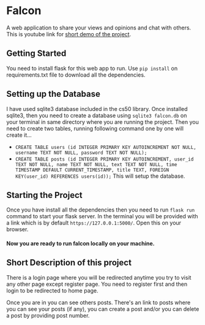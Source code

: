 # Falcon
A web application to share your views and opinions and chat with others.
This is youtube link for [short demo of the project](https://youtu.be/YstsvnbNGVQ).

## Getting Started
You need to install flask for this web app to run.
Use `pip install` on requirements.txt  file to download all the dependencies.

## Setting up the Database
I have used sqlite3 database included in the cs50 library.
Once installed sqlite3, then you need to create a database using `sqlite3 falcon.db` on your terminal in same directory where you are running the project.
Then you need to create two tables, running following command one by one will create it...
- `CREATE TABLE users (id INTEGER PRIMARY KEY AUTOINCREMENT NOT NULL, username TEXT NOT NULL, password TEXT NOT NULL);`
- `CREATE TABLE posts (id INTEGER PRIMARY KEY AUTOINCREMENT, user_id TEXT NOT NULL, name TEXT NOT NULL, text TEXT NOT NULL, time TIMESTAMP DEFAULT CURRENT_TIMESTAMP, title TEXT, FOREIGN KEY(user_id) REFERENCES users(id));`
This will setup the database.

## Starting the Project
Once you have install all the dependencies then you need to run `flask run` command to start your flask server. 
In the terminal you will be provided with a link which is by default `https://127.0.0.1:5000/`. Open this on your browser.

#### Now you are ready to run falcon locally on your machine.

## Short Description of this project
There is a login page where you will be redirected anytime you try to visit any other page except register page. You need to register first and then login to be redirected to home page.

Once you are in you can see others posts. There's an link to posts where you can see your posts (if any), you can create a post and/or you can delete a post by providing post number.
